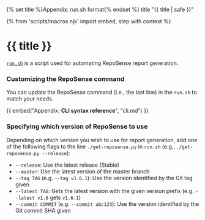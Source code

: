 {% set title %}Appendix: run.sh format{% endset %}
<frontmatter>
  title "{{ title | safe }}"
</frontmatter>

{% from 'scripts/macros.njk' import embed, step with context %}

<h1 class="display-4"><md>{{ title }}</md></h1>

<div class="lead">

[`run.sh`](https://github.com/reposense/publish-RepoSense/blob/master/run.sh) is a script used for automating RepoSense report generation.
</div>

<!-- ------------------------------------------------------------------------------------------------------ -->

### Customizing the RepoSense command

You can update the RepoSense command (i.e., the last line) in the `run.sh` to match your needs.

{{ embed("Appendix: **CLI syntax reference**", "cli.md") }}

<!-- ------------------------------------------------------------------------------------------------------ -->

### Specifying which version of RepoSense to use

Depending on which version you wish to use for report generation, add one of the following flags to the line `./get-reposense.py` in `run.sh` (e.g., `./get-reposense.py --release`):
* `--release`: Use the latest release (Stable)
* `--master`: Use the latest version of the master branch
* `--tag TAG` (e.g. `--tag v1.6.1`): Use the version identified by the Git tag given
* `--latest TAG`: Gets the latest version with the given version prefix (e.g. `--latest v1.6` gets `v1.6.1`)
* `--commit COMMIT` (e.g. `--commit abc123`): Use the version identified by the Git commit SHA given
